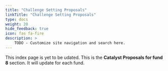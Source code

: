 ```yaml
---
title: "Challenge Setting Proposals"
linkTitle: "Challenge Setting Proposals"
type: docs
weight: 20
hide_feedback: true
icon: fas fa-fire
description: >
    TODO - Customize site navigation and search here. 
---
```


This index page is yet to be udated. 
This is the **Catalyst Proposals for fund 8** section. It will update for each fund.